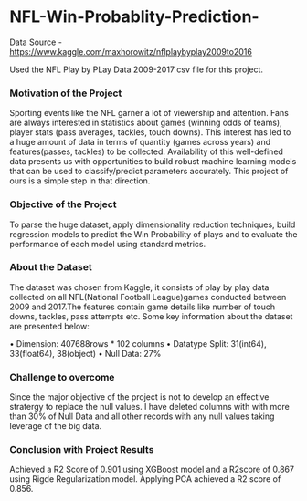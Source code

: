 # NFL-Win-Probablity-Prediction-

Data Source - https://www.kaggle.com/maxhorowitz/nflplaybyplay2009to2016 

Used the NFL Play by PLay Data 2009-2017 csv file for this project. 


### Motivation of the Project 
Sporting events like the NFL garner a lot of viewership and attention. Fans are always interested in statistics about games (winning odds of teams), player stats (pass averages, tackles, touch downs). This interest has led to a huge amount of data in terms of quantity (games across years) and features(passes, tackles) to be collected. Availability of this well-defined data presents us with opportunities to build robust machine learning models that can be used to classify/predict parameters accurately. This project of ours is a simple step in that direction. 


### Objective of the Project 
To parse the huge dataset, apply dimensionality reduction techniques, build regression models to predict the Win Probability of plays and to evaluate the performance of each model using standard metrics. 

### About the Dataset 
The dataset was chosen from Kaggle, it consists of play by play data collected on all NFL(National Football League)games conducted between 2009 and 2017.The features contain game details like number of touch downs, tackles, pass attempts etc. Some key information about the dataset are presented below:

• Dimension: 407688rows * 102 columns
• Datatype Split: 31(int64), 33(float64), 38(object)
• Null Data: 27% 

### Challenge to overcome 
Since the major objective of the project is not to develop an effective stratergy to replace the null values. I have deleted columns with with more than 30% of Null Data and all other records with any null values taking leverage of the big data. 

### Conclusion with Project Results 
Achieved a R2 Score of 0.901 using XGBoost model and a R2score of 0.867 using Rigde Regularization model. Applying PCA achieved a R2 score of 0.856. 
